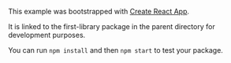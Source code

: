 This example was bootstrapped with [Create React App](https://github.com/facebook/create-react-app).

It is linked to the first-library package in the parent directory for development purposes.

You can run `npm install` and then `npm start` to test your package.
